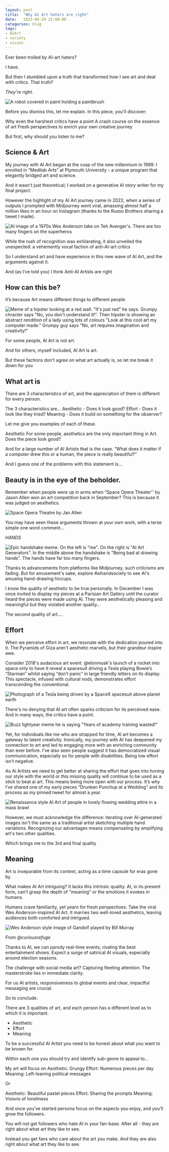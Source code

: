 ```yaml
---
layout: post
title:  "Why AI Art haters are right"
date:   2023-08-29 22:00:00
categories: blog
tags:
- AIArt
- society
- vision
---
```


Ever been trolled by AI-art haters?

I have. 

But then I stumbled upon a truth that transformed how I see art and deal with critics. That truth?

*They're right.*

![A robot covered in paint holding a paintbrush](/assets/anti-ai-art-1.png)

Before you dismiss this, let me explain. In this piece, you'll discover:

Why even the harshest critics have a point
A crash course on the essence of art
Fresh perspectives to enrich your own creative journey

But first, why should you listen to me? 

## Science & Art

My journey with AI Art began at the cusp of the new millennium in 1999. I enrolled in “Medilab Arts” at Plymouth University - a unique program that elegantly bridged art and science. 

And it wasn't just theoretical; I worked on a generative AI story writer for my final project.

However the highlight of my AI Art journey came in 2022, when a series of outputs I prompted with Midjourney went viral, amassing almost half a million likes in an hour on Instagram (thanks to the Russo Brothers sharing a tweet I made). 

![AI image of a 1970s Wes Anderson take on Teh Avenger's. There are too many fingers on the superheros](/assets/anti-ai-art-2.png)

While the rush of recognition was exhilarating, it also unveiled the unexpected: a vehemently vocal faction of anti-AI-art critics

So I understand art and have experience in this new wave of AI Art, and the arguments against it.

And (as I’ve told you) I think Anti-AI Artists are right

## How can this be?

It’s because Art means different things to different people

![Meme of a hipster looking at a red wall. "It's just red" he says. Grumpy chracter says "No, you don't understand it!". Then hipster is showing an abstract rendition of a lady using lots of colours "Look at this cool art my computer made." Grumpy guy says "No, art requires imagination and creativity!"](/assets/anti-ai-art-3.png)

For some people, AI Art is not art.

And for others, myself included, AI Art is art.

But these factions don’t agree on what art actually is, so let me break it down for you

## What art is

There are 3 characteristics of art, and the appreciation of them is different for every person.

The 3 characteristics are...
Aesthetic - Does it look good?
Effort - Does it look like they tried?
Meaning - Does it build on something for the observer?

Let me give you examples of each of these.

 Aesthetic
For some people, aesthetics are the only important thing in Art. Does the piece look good? 

And for a large number of AI Artists that is the case. “What does it matter if a computer drew this or a human, the piece is really beautiful?”

And I guess one of the problems with this statement is…

## Beauty is in the eye of the beholder. 

Remember when people were up in arms when “Space Opera Theater'' by Jason Allen won an art competition back in September? This is because it was judged on aesthetics.

![Space Opera Theatre by Jan Allen](/assets/anti-ai-art-4.png)

You may have seen these arguments thrown at your own work, with a terse simple one word comment...

_HANDS_

![Epic handshake meme. On the left is "me". On the right is "AI Art Generators". In the middle above the handshake is "Being bad at drawing hands". The hands have far too many fingers.](/assets/anti-ai-art-5.png)

Thanks to advancements from platforms like Midjourney, such criticisms are fading. But for amusement's sake, explore #aihandsociety to see AI's amusing hand-drawing hiccups.

I know the quality of aesthetic to be true personally. In December I was once invited to display my pieces at a Parisian Art Gallery until the curator heard the pieces were made using AI. They were aesthetically pleasing and meaningful but they violated another quality… 

The second quality of art.... 

## Effort

When we perceive effort in art, we resonate with the dedication poured into it. The Pyramids of Giza aren't aesthetic marvels, but their grandeur inspire awe.

Consider 2018's audacious art event: @elonmusk's launch of a rocket into space only to have it reveal a spacesuit driving a Tesla playing Bowie’s “Starman” whilst saying “don’t panic” in large friendly letters on its display. This spectacle, infused with cultural nods, demonstrates effort transcending the conventional.

![Photograph of a Tesla being driven by a SpaceX spacesuit above planet earth](/assets/anti-ai-art-6.png)

There's no denying that AI art often sparks criticism for its perceived ease. And in many ways, the critics have a point.

![Buzz lightyear meme he is saying "Years of academy training wasted!"](/assets/anti-ai-art-7.png)

Yet, for individuals like me who are strapped for time, AI art becomes a gateway to latent creativity. Ironically, my journey with AI has deepened my connection to art and led to engaging more with an enriching community than ever before. I’ve also seen people suggest it has democratized visual communication, especially so for people with disabilities. Being low effort isn’t negative.

As Ai Artists we need to get better at sharing the effort that goes into honing our style with the world or this missing quality will continue to be used as a stick to beat ai art. This means being more open with our process. It’s why I’ve shared one of my early pieces “Drunken Punchup at a Wedding” and its process as my pinned tweet for almost a year.

![Renaissance style AI Art of people in lovely flowing wedding attire in a mass brawl](/assets/anti-ai-art-8.png)

However, we must acknowledge the difference: iterating over AI-generated images isn't the same as a traditional artist sketching multiple hand variations. Recognizing our advantages means compensating by amplifying art's two other qualities.

Which brings me to the 3rd and final quality

## Meaning

Art is inseparable from its context, acting as a time capsule for eras gone by.

What makes AI Art intriguing? It lacks this intrinsic quality. AI, in its present form, can't grasp the depth of "meaning" or the emotions it evokes in humans.

Humans crave familiarity, yet yearn for fresh perspectives. Take the viral Wes Anderson-inspired AI Art. It marries two well-loved aesthetics, leaving audiences both comforted and intrigued.

![Wes Anderson style image of Gandolf played by Bill Murray](/assets/anti-ai-art-9.png)

_From @curiousrefuge_

Thanks to AI, we can parody real-time events, rivaling the best entertainment shows. Expect a surge of satirical AI visuals, especially around election seasons.

The challenge with social media art? Capturing fleeting attention. The masterstroke lies in immediate clarity.

For us AI artists, responsiveness to global events and clear, impactful messaging are crucial.

So to conclude.

There are 3 qualities of art, and each person has a different level as to which it is important.

- Aesthetic
- Effort
- Meaning

To be a successful AI Artist you need to be honest about what you want to be known for.

Within each one you should try and identify sub-genre to appeal to...


My art will focus on
Aesthetic: Grungy 
Effort: Numerous pieces per day
Meaning: Left-leaning political messages

Or

Aesthetic: Beautiful pastel pieces 
Effort: Sharing the prompts
Meaning: Visions of loneliness

And once you’ve started persona focus on the aspects you enjoy, and you’ll grow the followers. 

You will not get followers who hate AI in your fan-base. After all - they are right about what art they like to see. 

Instead you get fans who care about the art you make. And they are also right about what art they like to see.

